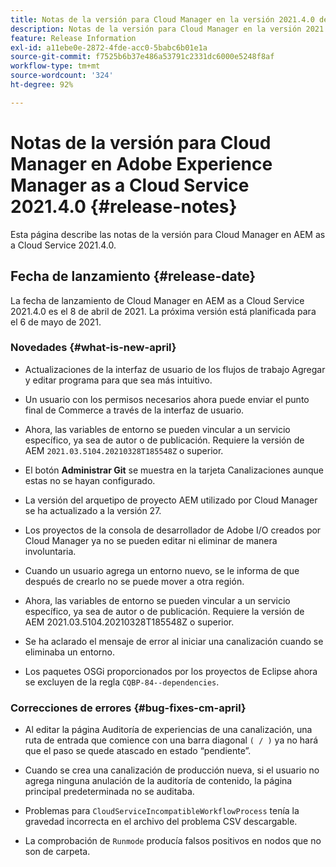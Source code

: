```yaml
---
title: Notas de la versión para Cloud Manager en la versión 2021.4.0 de AEM as a Cloud Service
description: Notas de la versión para Cloud Manager en la versión 2021.4.0 de AEM as a Cloud Service
feature: Release Information
exl-id: a11ebe0e-2872-4fde-acc0-5babc6b01e1a
source-git-commit: f7525b6b37e486a53791c2331dc6000e5248f8af
workflow-type: tm+mt
source-wordcount: '324'
ht-degree: 92%

---
```


# Notas de la versión para Cloud Manager en Adobe Experience Manager as a Cloud Service 2021.4.0 {#release-notes}

Esta página describe las notas de la versión para Cloud Manager en AEM as a Cloud Service 2021.4.0.

## Fecha de lanzamiento {#release-date}

La fecha de lanzamiento de Cloud Manager en AEM as a Cloud Service 2021.4.0 es el 8 de abril de 2021.
La próxima versión está planificada para el 6 de mayo de 2021.

### Novedades {#what-is-new-april}

* Actualizaciones de la interfaz de usuario de los flujos de trabajo Agregar y editar programa para que sea más intuitivo.

* Un usuario con los permisos necesarios ahora puede enviar el punto final de Commerce a través de la interfaz de usuario.

* Ahora, las variables de entorno se pueden vincular a un servicio específico, ya sea de autor o de publicación. Requiere la versión de AEM `2021.03.5104.20210328T185548Z` o superior.

* El botón **Administrar Git** se muestra en la tarjeta Canalizaciones aunque estas no se hayan configurado.

* La versión del arquetipo de proyecto AEM utilizado por Cloud Manager se ha actualizado a la versión 27.

* Los proyectos de la consola de desarrollador de Adobe I/O creados por Cloud Manager ya no se pueden editar ni eliminar de manera involuntaria.

* Cuando un usuario agrega un entorno nuevo, se le informa de que después de crearlo no se puede mover a otra región.

* Ahora, las variables de entorno se pueden vincular a un servicio específico, ya sea de autor o de publicación. Requiere la versión de AEM 2021.03.5104.20210328T185548Z o superior.

* Se ha aclarado el mensaje de error al iniciar una canalización cuando se eliminaba un entorno.

* Los paquetes OSGi proporcionados por los proyectos de Eclipse ahora se excluyen de la regla `CQBP-84--dependencies`.

### Correcciones de errores {#bug-fixes-cm-april}

* Al editar la página Auditoría de experiencias de una canalización, una ruta de entrada que comience con una barra diagonal `( / )` ya no hará que el paso se quede atascado en estado “pendiente”.

* Cuando se crea una canalización de producción nueva, si el usuario no agrega ninguna anulación de la auditoría de contenido, la página principal predeterminada no se auditaba.

* Problemas para `CloudServiceIncompatibleWorkflowProcess` tenía la gravedad incorrecta en el archivo del problema CSV descargable.

* La comprobación de `Runmode` producía falsos positivos en nodos que no son de carpeta.
